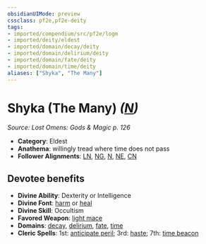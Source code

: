 ```yaml
---
obsidianUIMode: preview
cssclass: pf2e,pf2e-deity
tags:
- imported/compendium/src/pf2e/logm
- imported/deity/eldest
- imported/domain/decay/deity
- imported/domain/delirium/deity
- imported/domain/fate/deity
- imported/domain/time/deity
aliases: ["Shyka", "The Many"]
---
```

# Shyka (The Many) *([N](neutral-b1.md))*  
*Source: Lost Omens: Gods & Magic p. 126*  

- **Category**: Eldest
- **Anathema**: willingly tread where time does not pass
- **Follower Alignments**: [LN](lawful-neutral-b1.md), [NG](neutral-good-b1.md), [N](neutral-b1.md), [NE](neutral-evil-b1.md), [CN](chaotic-neutral-b1.md)

## Devotee benefits

- **Divine Ability**: Dexterity or Intelligence
- **Divine Font**: [harm](../../spells/harm.md) or [heal](../../spells/heal.md)
- **Divine Skill**: Occultism
- **Favored Weapon**: [light mace](../../equipment/items/light-mace.md)
- **Domains**: [decay](../domains.md#Decay), [delirium](../domains.md#Delirium), [fate](../domains.md#Fate), [time](../domains.md#Time)
- **Cleric Spells**: 1st: [anticipate peril](../../spells/anticipate-peril-logm.md); 3rd: [haste](../../spells/haste.md); 7th: [time beacon](../../spells/time-beacon-logm.md)